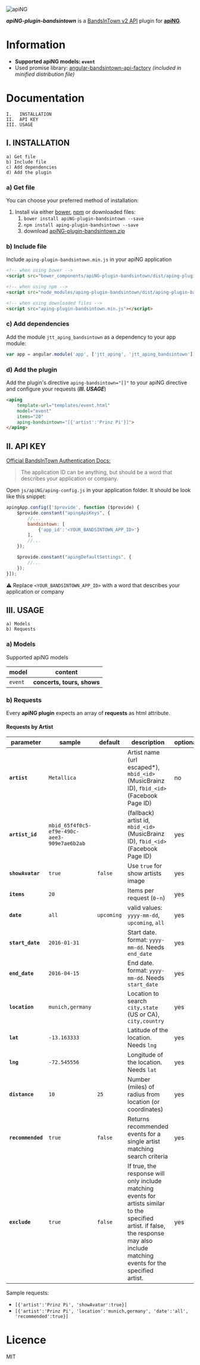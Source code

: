 [logo]: http://aping.io/logo/320/aping-plugin.png "apiNG Plugin"
![apiNG][logo]

**_apiNG-plugin-bandsintown_** is a [BandsInTown v2 API](http://bandsintown.com/api/requests) plugin for [**apiNG**](https://github.com/JohnnyTheTank/apiNG).

# Information
* **Supported apiNG models: `event`**
* Used promise library: [angular-bandsintown-api-factory](https://github.com/JohnnyTheTank/angular-bandsintown-api-factory) _(included in minified distribution file)_

# Documentation
    I.   INSTALLATION
    II.  API KEY
    III. USAGE

## I. INSTALLATION
    a) Get file
    b) Include file
    c) Add dependencies
    d) Add the plugin

### a) Get file
You can choose your preferred method of installation:

1. Install via either [bower](http://bower.io/), [npm](https://www.npmjs.com/) or downloaded files:
    1. `bower install apiNG-plugin-bandsintown --save`
    2. `npm install aping-plugin-bandsintown --save`
    3. download [apiNG-plugin-bandsintown.zip](https://github.com/JohnnyTheTank/apiNG-plugin-bandsintown/zipball/master)

### b) Include file
Include `aping-plugin-bandsintown.min.js` in your apiNG application

```html
<!-- when using bower -->
<script src="bower_components/apiNG-plugin-bandsintown/dist/aping-plugin-bandsintown.min.js"></script>

<!-- when using npm -->
<script src="node_modules/aping-plugin-bandsintown/dist/aping-plugin-bandsintown.min.js"></script>

<!-- when using downloaded files -->
<script src="aping-plugin-bandsintown.min.js"></script>
```

### c) Add dependencies
Add the module `jtt_aping_bandsintown` as a dependency to your app module:
```js
var app = angular.module('app', ['jtt_aping', 'jtt_aping_bandsintown']);
```

### d) Add the plugin
Add the plugin's directive `aping-bandsintown="[]"` to your apiNG directive and configure your requests (_**III. USAGE**_)
```html
<aping
    template-url="templates/event.html"
    model="event"
    items="20"
    aping-bandsintown="[{'artist':'Prinz Pi'}]">
</aping>
```

## II. API KEY
[Official BandsInTown Authentication Docs:](http://bandsintown.com/api/authentication)
> The application ID can be anything, but should be a word that describes your application or company.

Open `js/apiNG/aping-config.js` in your application folder. It should be look like this snippet:
```js
apingApp.config(['$provide', function ($provide) {
    $provide.constant("apingApiKeys", {
        //...
        bandsintown: [
            {'app_id':'<YOUR_BANDSINTOWN_APP_ID>'}
        ],
        //...
    });

    $provide.constant("apingDefaultSettings", {
        //...
    });
}]);
```

:warning: Replace `<YOUR_BANDSINTOWN_APP_ID>` with a word that describes your application or company

## III. USAGE
    a) Models
    b) Requests

### a) Models
Supported apiNG models

|  model   | content |
|----------|---------|
| `event` | **concerts, tours, shows** |


### b) Requests
Every **apiNG plugin** expects an array of **requests** as html attribute.

#### Requests by Artist
|  parameter  | sample | default | description | optional |
|----------|---------|---------|---------|---------|
| **`artist`** | `Metallica` |  | Artist name (url escaped*), `mbid_<id>` (MusicBrainz ID), `fbid_<id>` (Facebook Page ID)  | no |
| **`artist_id`** | `mbid_65f4f0c5-ef9e-490c-aee3-909e7ae6b2ab` |  | (fallback) artist id, `mbid_<id>` (MusicBrainz ID), `fbid_<id>` (Facebook Page ID) | yes |
| **`showAvatar`**  | `true` | `false` | Use `true` for show artists image |  yes  |
| **`items`**  | `20` | | Items per request (`0`-`n`) |  yes  |
| **`date`**  | `all` | `upcoming` | valid values: `yyyy-mm-dd`, `upcoming`, `all` |  yes  |
| **`start_date`**  | `2016-01-31` |  | Start date. format: `yyyy-mm-dd`. Needs `end_date` |  yes  |
| **`end_date`**  | `2016-04-15` |  | End date. format: `yyyy-mm-dd`. Needs `start_date` |  yes  |
| **`location`**  | `munich,germany` |  | Location to search `city,state` (US or CA), `city,country` |  yes  |
| **`lat`** | `-13.163333` |  | Latitude of the location. Needs `lng` | yes |
| **`lng`** | `-72.545556` |  | Longitude of the location. Needs `lat` | yes |
| **`distance`** | `10` | `25`  | Number (miles) of radius from location (or coordinates) | yes |
| **`recommended`** | `true` | `false` | Returns recommended events for a single artist matching search criteria | yes |
| **`exclude`** | `true` | `false` | If true, the response will only include matching events for artists similar to the specified artist. if false, the response may also include matching events for the specified artist. | yes |

Sample requests:
* `[{'artist':'Prinz Pi', 'showAvatar':true}]`
* `[{'artist':'Prinz Pi', 'location':'munich,germany', 'date':'all', 'recommended':true}]`


# Licence
MIT

